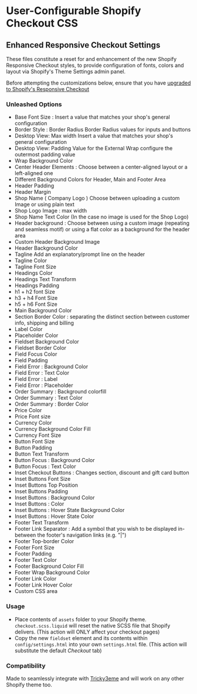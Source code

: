 # User-Configurable Shopify Checkout CSS
## Enhanced Responsive Checkout Settings

These files constitute a reset for and enhancement of the new Shopify Responsive Checkout styles, to provide configuration of fonts, colors and layout via Shopify's Theme Settings admin panel.

Before attempting the customizations below, ensure that you have [upgraded to Shopify's Responsive Checkout](http://docs.shopify.com/manual/configuration/store-customization/page-specific/checkout-page/how-to-upgrade-to-responsive-checkout)

### Unleashed Options

* Base Font Size : Insert a value that matches your shop's general configuration
* Border Style : Border Radius Border Radius values for inputs and buttons
* Desktop View: Max width Insert a value that matches your shop's general configuration 	
* Desktop View: Padding Value for the External Wrap configure the outermost padding value 	
* Wrap Background Color
* Center Header Elements : Choose between a center-aligned layout or a left-aligned one 	
* Different Background Colors for Header, Main and Footer Area 
* Header Padding 
* Header Margin
* Shop Name ( Company Logo ) Choose between uploading a custom Image or using plain text 	
* Shop Logo Image : max width
* Shop Name Text Color (In the case no image is used for the Shop Logo)
* Header background : Choose between using a custom image (repeating and seamless motif) or using a flat color as a background for the header area 	
* Custom Header Background Image 
* Header Background Color 
* Tagline Add an explanatory/prompt line on the header 	
* Tagline Color
* Tagline Font Size
* Headings Color
* Headings Text Transform 	
* Headings Padding
* h1 + h2 font Size 	
* h3 + h4 Font Size 	
* h5 + h6 Font Size
* Main Background Color
* Section Border Color : separating the distinct section between customer info, shipping and billing
* Label Color 	
* Placeholder Color
* Fieldset Background Color 	
* Fieldset Border Color
* Field Focus Color 	
* Field Padding
* Field Error : Background Color 	
* Field Error : Text Color
* Field Error : Label 	
* Field Error : Placeholder
* Order Summary : Background colorfill 	
* Order Summary : Text Color 	
* Order Summary : Border Color
* Price Color 	
* Price Font size
* Currency Color 	
* Currency Background Color Fill 	
* Currency Font Size
* Button Font Size 	
* Button Padding 	
* Button Text Transform
* Button Focus : Background Color 	
* Button Focus : Text Color
* Inset Checkout Buttons : Changes section, discount and gift card button
* Inset Buttons Font Size 	
* Inset Buttons Top Position 	
* Inset Buttons Padding
* Inset Buttons : Background Color 	
* Inset Buttons : Color
* Inset Buttons : Hover State Background Color 	
* Inset Buttons : Hover State Color
* Footer Text Transform 	
* Footer Link Separator : Add a symbol that you wish to be displayed in-between the footer's navigation links (e.g. "|") 	
* Footer Top-border Color
* Footer Font Size 	
* Footer Padding 	
* Footer Text Color
* Footer Background Color Fill 	
* Footer Wrap Background Color
* Footer Link Color
* Footer Link Hover Color
* Custom CSS area

### Usage

* Place contents of `assets` folder to your Shopify theme. `checkout.scss.liquid` will reset the native SCSS file that Shopify delivers. (This action will ONLY affect your checkout pages)
* Copy the new `fieldset` element and its contents within `config/settings.html` into your own `settings.html` file. (This action will substitute the default _Checkout_ tab)
</ol>

### Compatibility

Made to seamlessly integrate with [Tricky3eme](https://github.com/rickydazla/Tricky3eme) and will work on any other Shopify theme too. 